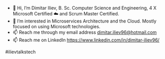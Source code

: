 - 👋 Hi, I’m Dimitar Iliev, B. Sc. Computer Science and Engineering, 4 X Microsoft Certified ☁️ and Scrum Master Certified.
- 👀 I’m interested in Microservices Architecture and the Cloud. Mostly focused on using Microsoft technologies.
- 📫 Reach me through my email address dimitar.iliev96@hotmail.com
- 📫 Reach me on LinkedIn https://www.linkedin.com/in/dimitar-iliev96/

#ilievtalkstech
<!---
DimitarIliev/DimitarIliev is a ✨ special ✨ repository because its `README.md` (this file) appears on your GitHub profile.
You can click the Preview link to take a look at your changes.
--->

